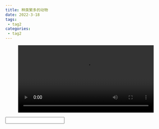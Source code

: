 ```yaml
---
title: 种类繁多的动物
date: 2022-3-18
tags:
 - tag2
categories:
 - tag2
---
```


<figure id="video1" class="wp-block-video"><video style="width: 100%;" controls autoplay preload
src="https://docker.qwenlove.top/d/swr.cn-north-4.myhuaweicloud.com/qianwen/public:sha256:5bdb2ec1c454c9aab0f1bd329d1d71b7275d182f300299543ff8adccd4746ae6"
></video></figure>
 <input type="text" id="showTime"/>
<script src="https://cdn.bootcdn.net/ajax/libs/jquery/3.3.1/jquery.min.js"></script>

<script>
    window.onload = function(){
                   let myVid=document.getElementById("video1");
                   myVid.addEventListener("timeupdate",timeupdate);
                   myVid.controls = true;


                   myVid.addEventListener('waiting', function(e) {
                       console.log("***************************************************************")
                       myVid.src =src;
                       myVid.currentTime=$("#showTime").val();
                       myVid.play();
                   })
 
 
 
 
 
     function timeupdate(){
        //因为当前的格式是带毫秒的float类型的如：12.231233，所以把他转成String了便于后面分割取秒
        document.getElementById("showTime").value=document.getElementById("video1").currentTime+"";

    }
 
 }

</script>

